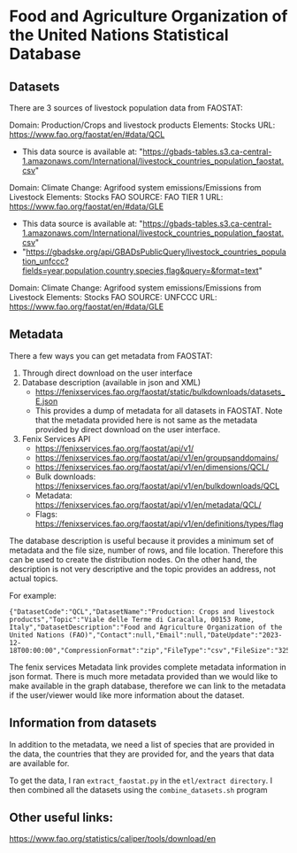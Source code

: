# Food and Agriculture Organization of the United Nations Statistical Database 

## Datasets 

There are 3 sources of livestock population data from FAOSTAT: 

Domain: Production/Crops and livestock products
Elements: Stocks
URL: https://www.fao.org/faostat/en/#data/QCL
* This data source is available at: "https://gbads-tables.s3.ca-central-1.amazonaws.com/International/livestock_countries_population_faostat.csv"

Domain: Climate Change: Agrifood system emissions/Emissions from Livestock
Elements: Stocks
FAO SOURCE: FAO TIER 1
URL: https://www.fao.org/faostat/en/#data/GLE
* This data source is available at: "https://gbads-tables.s3.ca-central-1.amazonaws.com/International/livestock_countries_population_faostat.csv"
* "https://gbadske.org/api/GBADsPublicQuery/livestock_countries_population_unfccc?fields=year,population,country,species,flag&query=&format=text"

Domain: Climate Change: Agrifood system emissions/Emissions from Livestock
Elements: Stocks
FAO SOURCE: UNFCCC
URL: https://www.fao.org/faostat/en/#data/GLE

## Metadata

There a few ways you can get metadata from FAOSTAT: 

1. Through direct download on the user interface
2. Database description (available in json and XML)
    * https://fenixservices.fao.org/faostat/static/bulkdownloads/datasets_E.json
    * This provides a dump of metadata for all datasets in FAOSTAT. Note that the metadata provided here is not same as the metadata provided by direct download on the user interface.
3. Fenix Services API 
    * https://fenixservices.fao.org/faostat/api/v1/
    * https://fenixservices.fao.org/faostat/api/v1/en/groupsanddomains/
    * https://fenixservices.fao.org/faostat/api/v1/en/dimensions/QCL/
    * Bulk downloads: https://fenixservices.fao.org/faostat/api/v1/en/bulkdownloads/QCL 
    * Metadata: https://fenixservices.fao.org/faostat/api/v1/en/metadata/QCL/
    * Flags: https://fenixservices.fao.org/faostat/api/v1/en/definitions/types/flag

The database description is useful because it provides a minimum set of metadata and the file size, number of rows, and file location. Therefore this can be used to create the distribution nodes. On the other hand, the description is not very descriptive and the topic provides an address, not actual topics. 
    
For example: 

```
{"DatasetCode":"QCL","DatasetName":"Production: Crops and livestock products","Topic":"Viale delle Terme di Caracalla, 00153 Rome, Italy","DatasetDescription":"Food and Agriculture Organization of the United Nations (FAO)","Contact":null,"Email":null,"DateUpdate":"2023-12-18T00:00:00","CompressionFormat":"zip","FileType":"csv","FileSize":"32546KB","FileRows":4127584,"FileLocation":"https://fenixservices.fao.org/faostat/static/bulkdownloads/Production_Crops_Livestock_E_All_Data_(Normalized).zip"}
```

The fenix services Metadata link provides complete metadata information in json format. There is much more metadata provided than we would like to make available in the graph database, therefore we can link to the metadata if the user/viewer would like more information about the dataset. 

## Information from datasets 

In addition to the metadata, we need a list of species that are provided in the data, the countries that they are provided for, and the years that data are available for. 

To get the data, I ran `extract_faostat.py` in the `etl/extract directory`. 
I then combined all the datasets using the `combine_datasets.sh` program

## Other useful links: 

https://www.fao.org/statistics/caliper/tools/download/en